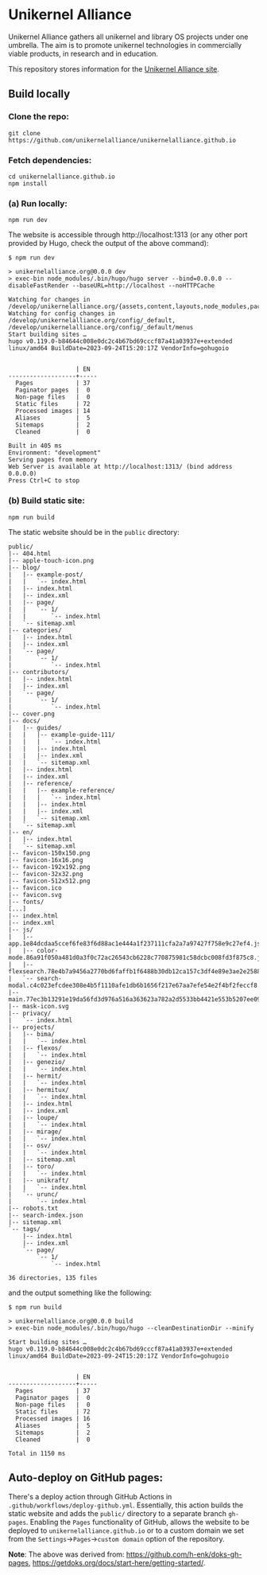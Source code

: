 # Unikernel Alliance

Unikernel Alliance gathers all unikernel and library OS projects under one umbrella.
The aim is to promote unikernel technologies in commercially viable products, in research and in education.

This repository stores information for the [Unikernel Alliance site](https://unikernelalliance.org).

## Build locally

### Clone the repo:

```console
git clone https://github.com/unikernelalliance/unikernelalliance.github.io
```

### Fetch dependencies:

```console
cd unikernelalliance.github.io
npm install
```

### (a) Run locally:

```console
npm run dev
```

The website is accessible through http://localhost:1313 (or any other port provided by Hugo, check the output of the above command):

```console
$ npm run dev

> unikernelalliance.org@0.0.0 dev
> exec-bin node_modules/.bin/hugo/hugo server --bind=0.0.0.0 --disableFastRender --baseURL=http://localhost --noHTTPCache

Watching for changes in /develop/unikernelalliance.org/{assets,content,layouts,node_modules,package.json,static}
Watching for config changes in /develop/unikernelalliance.org/config/_default, /develop/unikernelalliance.org/config/_default/menus
Start building sites …
hugo v0.119.0-b84644c008e0dc2c4b67bd69cccf87a41a03937e+extended linux/amd64 BuildDate=2023-09-24T15:20:17Z VendorInfo=gohugoio


                   | EN
-------------------+-----
  Pages            | 37
  Paginator pages  |  0
  Non-page files   |  0
  Static files     | 72
  Processed images | 14
  Aliases          |  5
  Sitemaps         |  2
  Cleaned          |  0

Built in 405 ms
Environment: "development"
Serving pages from memory
Web Server is available at http://localhost:1313/ (bind address 0.0.0.0)
Press Ctrl+C to stop
```

### (b) Build static site:

```console
npm run build
```

The static website should be in the `public` directory:

```text
public/
|-- 404.html
|-- apple-touch-icon.png
|-- blog/
|   |-- example-post/
|   |   `-- index.html
|   |-- index.html
|   |-- index.xml
|   |-- page/
|   |   `-- 1/
|   |       `-- index.html
|   `-- sitemap.xml
|-- categories/
|   |-- index.html
|   |-- index.xml
|   `-- page/
|       `-- 1/
|           `-- index.html
|-- contributors/
|   |-- index.html
|   |-- index.xml
|   `-- page/
|       `-- 1/
|           `-- index.html
|-- cover.png
|-- docs/
|   |-- guides/
|   |   |-- example-guide-111/
|   |   |   `-- index.html
|   |   |-- index.html
|   |   |-- index.xml
|   |   `-- sitemap.xml
|   |-- index.html
|   |-- index.xml
|   |-- reference/
|   |   |-- example-reference/
|   |   |   `-- index.html
|   |   |-- index.html
|   |   |-- index.xml
|   |   `-- sitemap.xml
|   `-- sitemap.xml
|-- en/
|   |-- index.html
|   `-- sitemap.xml
|-- favicon-150x150.png
|-- favicon-16x16.png
|-- favicon-192x192.png
|-- favicon-32x32.png
|-- favicon-512x512.png
|-- favicon.ico
|-- favicon.svg
|-- fonts/
[...]
|-- index.html
|-- index.xml
|-- js/
|   |-- app.1e84dcdaa5ccef6fe83f6d88ac1e444a1f237111cfa2a7a97427f758e9c27ef4.js
|   |-- color-mode.86a91f050a481d0a3f0c72ac26543cb6228c770875981c58dcbc008fd3f875c8.js
|   |-- flexsearch.78e4b7a9456a2770bd6faffb1f6488b30db12ca157c3df4e89e3ae2e258888ae.js
|   `-- search-modal.c4c023efcdee308e4b5f1110afe1db6b1656f217e67aa7efe54e2f4bf2feccf8.js
|-- main.77ec3b13291e19da56fd3d976a516a363623a782a2d5533bb4421e553b5207ee09816f4a448adac85cff292ac1ab9f46d86e64bd0f325c95beb792912a0a2bd1.css
|-- mask-icon.svg
|-- privacy/
|   `-- index.html
|-- projects/
|   |-- bima/
|   |   `-- index.html
|   |-- flexos/
|   |   `-- index.html
|   |-- genezio/
|   |   `-- index.html
|   |-- hermit/
|   |   `-- index.html
|   |-- hermitux/
|   |   `-- index.html
|   |-- index.html
|   |-- index.xml
|   |-- loupe/
|   |   `-- index.html
|   |-- mirage/
|   |   `-- index.html
|   |-- osv/
|   |   `-- index.html
|   |-- sitemap.xml
|   |-- toro/
|   |   `-- index.html
|   |-- unikraft/
|   |   `-- index.html
|   `-- urunc/
|       `-- index.html
|-- robots.txt
|-- search-index.json
|-- sitemap.xml
`-- tags/
    |-- index.html
    |-- index.xml
    `-- page/
        `-- 1/
            `-- index.html

36 directories, 135 files
```

and the output something like the following:

```console
$ npm run build

> unikernelalliance.org@0.0.0 build
> exec-bin node_modules/.bin/hugo/hugo --cleanDestinationDir --minify

Start building sites …
hugo v0.119.0-b84644c008e0dc2c4b67bd69cccf87a41a03937e+extended linux/amd64 BuildDate=2023-09-24T15:20:17Z VendorInfo=gohugoio


                   | EN
-------------------+-----
  Pages            | 37
  Paginator pages  |  0
  Non-page files   |  0
  Static files     | 72
  Processed images | 16
  Aliases          |  5
  Sitemaps         |  2
  Cleaned          |  0

Total in 1150 ms
```

## Auto-deploy on GitHub pages:

There's a deploy action through GitHub Actions in `.github/workflows/deploy-github.yml`.
Essentially, this action builds the static website and adds the `public/` directory to a separate branch `gh-pages`.
Enabling the `Pages` functionality of GitHub, allows the website to be deployed to `unikernelalliance.github.io` or to a custom domain we set from the `Settings`->`Pages`->`custom domain` option of the repository.

**Note**: The above was derived from: https://github.com/h-enk/doks-gh-pages, https://getdoks.org/docs/start-here/getting-started/.

